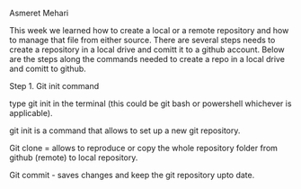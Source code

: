 Asmeret Mehari

This week we learned how to create a local or  a remote repository and how to manage that file from either source.  There are several steps needs to create a repository in a local drive and comitt it to a github account. Below are the steps along the commands needed to create a repo in a local drive and comitt to github. 

Step 1. Git init command 

type git init in the terminal (this could be git bash or powershell whichever is applicable). 

git init is a command that allows to set up a new git repository. 

Git clone = allows to reproduce or copy the whole repository folder from github (remote) to local repository. 

Git commit - saves changes and keep the git repository upto date. 


